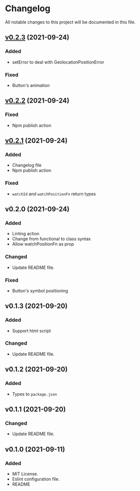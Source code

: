 # Changelog
All notable changes to this project will be documented in this file.

## [v0.2.3] (2021-09-24)
### Added
- setError to deal with GeolocationPositionError

### Fixed
- Button's animation

## [v0.2.2] (2021-09-24)
### Fixed
- Npm publish action

## [v0.2.1] (2021-09-24)
### Added
- Changelog file
- Npm publish action

### Fixed
- `watchId` and `watchPositionFn` return types

## v0.2.0 (2021-09-24)
### Added
- Linting action
- Change from functional to class syntax
- Allow watchPositionFn as prop

### Changed
- Update README file.

### Fixed
- Button's symbol positioning

## v0.1.3 (2021-09-20)
### Added
- Support html script

### Changed
- Update README file.

## v0.1.2 (2021-09-20)
### Added
- Types to `package.json`

## v0.1.1 (2021-09-20)
### Changed
- Update README file.

## v0.1.0 (2021-09-11)
### Added
- MIT License.
- Eslint configuration file.
- README

[v0.2.1]: https://github.com/margaridafp/google-maps-current-location/compare/v.0.2.0...v0.2.1
[v0.2.2]: https://github.com/margaridafp/google-maps-current-location/compare/v0.2.1...v0.2.2
[v0.2.3]: https://github.com/margaridafp/google-maps-current-location/compare/v0.2.2...v0.2.3